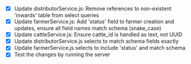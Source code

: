 - [x] Update distributorService.js: Remove references to non-existent 'inwards' table from select queries
- [x] Update farmerService.js: Add 'status' field to farmer creation and updates, ensure all field names match schema (snake_case)
- [x] Update cattleService.js: Ensure cattle_id is handled as text, not UUID
- [x] Update distributorService.js selects to match schema fields exactly
- [x] Update farmerService.js selects to include 'status' and match schema
- [x] Test the changes by running the server
